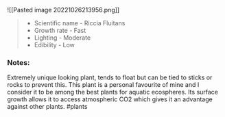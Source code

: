 ![[Pasted image 20221026213956.png]]
>- Scientific name - Riccia Fluitans
>- Growth rate - Fast
>- Lighting - Moderate
>- Edibility - Low

### Notes:
Extremely unique looking plant, tends to float but can be tied to sticks or rocks to prevent this. This plant is a personal favourite of mine and I consider it to be among the best plants for aquatic ecospheres. Its surface growth allows it to access atmospheric CO2 which gives it an advantage against other plants.
#plants 